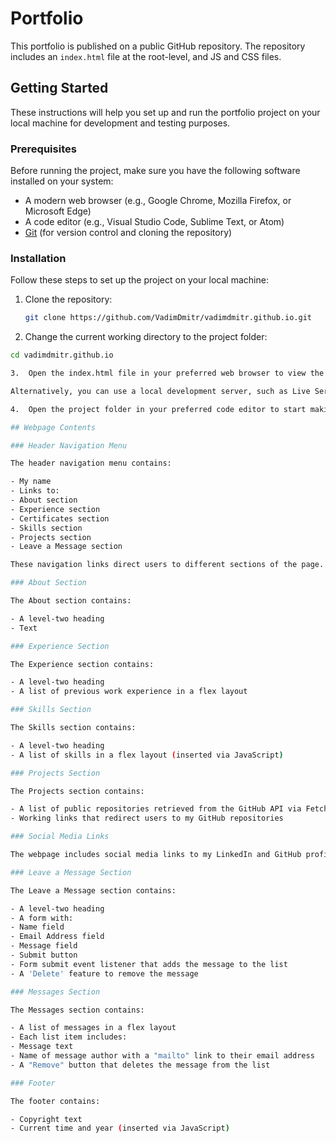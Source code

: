 # Portfolio

This portfolio is published on a public GitHub repository. The repository includes an `index.html` file at the root-level, and JS and CSS files.

## Getting Started

These instructions will help you set up and run the portfolio project on your local machine for development and testing purposes.

### Prerequisites

Before running the project, make sure you have the following software installed on your system:

- A modern web browser (e.g., Google Chrome, Mozilla Firefox, or Microsoft Edge)
- A code editor (e.g., Visual Studio Code, Sublime Text, or Atom)
- [Git](https://git-scm.com/) (for version control and cloning the repository)

### Installation

Follow these steps to set up the project on your local machine:

1. Clone the repository:

   ```bash
   git clone https://github.com/VadimDmitr/vadimdmitr.github.io.git

2.  Change the current working directory to the project folder:
   ```bash
   cd vadimdmitr.github.io

3.  Open the index.html file in your preferred web browser to view the portfolio webpage.

Alternatively, you can use a local development server, such as Live Server for Visual Studio Code, to serve your project.

4.  Open the project folder in your preferred code editor to start making changes and customizations.

## Webpage Contents

### Header Navigation Menu

The header navigation menu contains:

- My name
- Links to:
  - About section
  - Experience section
  - Certificates section
  - Skills section
  - Projects section
  - Leave a Message section

These navigation links direct users to different sections of the page.

### About Section

The About section contains:

- A level-two heading
- Text

### Experience Section

The Experience section contains:

- A level-two heading
- A list of previous work experience in a flex layout

### Skills Section

The Skills section contains:

- A level-two heading
- A list of skills in a flex layout (inserted via JavaScript)

### Projects Section

The Projects section contains:

- A list of public repositories retrieved from the GitHub API via Fetch in a grid layout
- Working links that redirect users to my GitHub repositories

### Social Media Links

The webpage includes social media links to my LinkedIn and GitHub profiles.

### Leave a Message Section

The Leave a Message section contains:

- A level-two heading
- A form with:
  - Name field
  - Email Address field
  - Message field
  - Submit button
  - Form submit event listener that adds the message to the list
- A 'Delete' feature to remove the message

### Messages Section

The Messages section contains:

- A list of messages in a flex layout
- Each list item includes:
  - Message text
  - Name of message author with a "mailto" link to their email address
  - A "Remove" button that deletes the message from the list

### Footer

The footer contains:

- Copyright text
- Current time and year (inserted via JavaScript)

